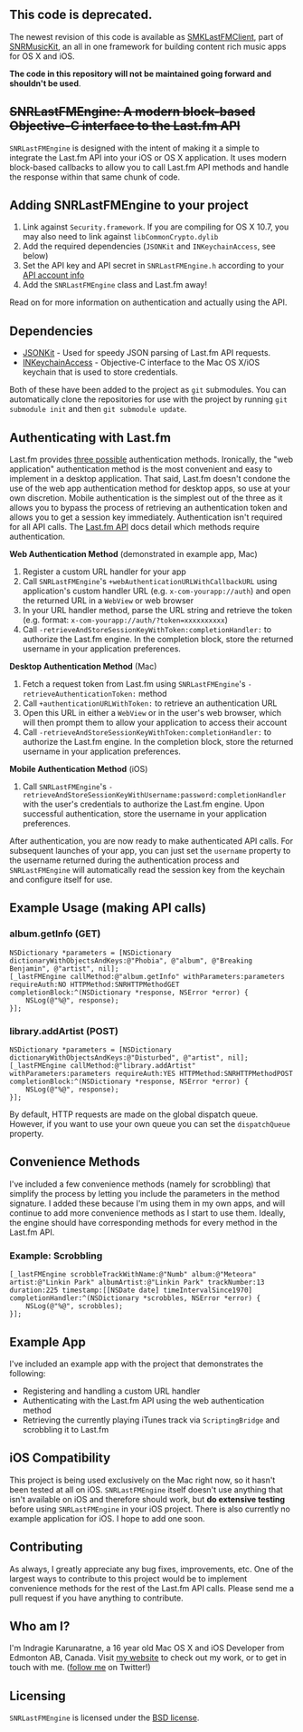 ## This code is deprecated.

The newest revision of this code is available as [SMKLastFMClient](https://github.com/indragiek/SNRMusicKit/tree/master/Other%20Services), part of [SNRMusicKit](https://github.com/indragiek/SNRMusicKit/), an all in one framework for building content rich music apps for OS X and iOS.

**The code in this repository will not be maintained going forward and shouldn't be used**.



## ~~SNRLastFMEngine: A modern block-based Objective-C interface to the Last.fm API~~

`SNRLastFMEngine` is designed with the intent of making it a simple to integrate the Last.fm API into your iOS or OS X application. It uses modern block-based callbacks to allow you to call Last.fm API methods and handle the response within that same chunk of code.

## Adding SNRLastFMEngine to your project

1. Link against `Security.framework`. If you are compiling for OS X 10.7, you may also need to link against `libCommonCrypto.dylib`
2. Add the required dependencies (`JSONKit` and `INKeychainAccess`, see below)
3. Set the API key and API secret in `SNRLastFMEngine.h` according to your [API account info](http://www.last.fm/api/account)
4. Add the `SNRLastFMEngine` class and Last.fm away!

Read on for more information on authentication and actually using the API.
 
## Dependencies

* [JSONKit](https://github.com/johnezang/JSONKit) - Used for speedy JSON parsing of Last.fm API requests. 
* [INKeychainAccess](https://github.com/indragiek/INKeychainAccess) - Objective-C interface to the Mac OS X/iOS keychain that is used to store credentials. 

Both of these have been added to the project as `git` submodules. You can automatically clone the repositories for use with the project by running `git submodule init` and then `git submodule update`.

## Authenticating with Last.fm

Last.fm provides [three possible](http://www.last.fm/api/authentication) authentication methods. Ironically, the "web application" authentication method is the most convenient and easy to implement in a desktop application. That said, Last.fm doesn't condone the use of the web app authentication method for desktop apps, so use at your own discretion. Mobile authentication is the simplest out of the three as it allows you to bypass the process of retrieving an authentication token and allows you to get a session key immediately. Authentication isn't required for all API calls. The [Last.fm API](http://www.last.fm/api/) docs detail which methods require authentication.

**Web Authentication Method**
(demonstrated in example app, Mac)

1. Register a custom URL handler for your app
2. Call `SNRLastFMEngine`'s `+webAuthenticationURLWithCallbackURL` using application's custom handler URL (e.g. `x-com-yourapp://auth`) and open the returned URL in a `WebView` or web browser
3. In your URL handler method, parse the URL string and retrieve the token (e.g. format: `x-com-yourapp://auth/?token=xxxxxxxxxx`)
4. Call `-retrieveAndStoreSessionKeyWithToken:completionHandler:` to authorize the Last.fm engine. In the completion block, store the returned username in your application preferences.

**Desktop Authentication Method**
(Mac)

1. Fetch a request token from Last.fm using `SNRLastFMEngine`'s `-retrieveAuthenticationToken:` method
2. Call `+authenticationURLWithToken:` to retrieve an authentication URL
3. Open this URL in either a `WebView` or in the user's web browser, which will then prompt them to allow your application to access their account
4. Call `-retrieveAndStoreSessionKeyWithToken:completionHandler:` to authorize the Last.fm engine. In the completion block, store the returned username in your application preferences.

**Mobile Authentication Method**
(iOS)

1. Call `SNRLastFMEngine`'s `-retrieveAndStoreSessionKeyWithUsername:password:completionHandler` with the user's credentials to authorize the Last.fm engine. Upon successful authentication, store the username in your application preferences.

After authentication, you are now ready to make authenticated API calls. For subsequent launches of your app, you can just set the `username` property to the username returned during the authentication process and `SNRLastFMEngine` will automatically read the session key from the keychain and configure itself for use.

## Example Usage (making API calls)

### album.getInfo (GET)

    NSDictionary *parameters = [NSDictionary dictionaryWithObjectsAndKeys:@"Phobia", @"album", @"Breaking Benjamin", @"artist", nil];
    [_lastFMEngine callMethod:@"album.getInfo" withParameters:parameters requireAuth:NO HTTPMethod:SNRHTTPMethodGET completionBlock:^(NSDictionary *response, NSError *error) {
        NSLog(@"%@", response);
    }];

### library.addArtist (POST)

    NSDictionary *parameters = [NSDictionary dictionaryWithObjectsAndKeys:@"Disturbed", @"artist", nil];
    [_lastFMEngine callMethod:@"library.addArtist" withParameters:parameters requireAuth:YES HTTPMethod:SNRHTTPMethodPOST completionBlock:^(NSDictionary *response, NSError *error) {
        NSLog(@"%@", response);
    }];

By default, HTTP requests are made on the global dispatch queue. However, if you want to use your own queue you can set the `dispatchQueue` property.

## Convenience Methods

I've included a few convenience methods (namely for scrobbling) that simplify the process by letting you include the parameters in the method signature. I added these because I'm using them in my own apps, and will continue to add more convenience methods as I start to use them. Ideally, the engine should have corresponding methods for every method in the Last.fm API.

### Example: Scrobbling

    [_lastFMEngine scrobbleTrackWithName:@"Numb" album:@"Meteora" artist:@"Linkin Park" albumArtist:@"Linkin Park" trackNumber:13 duration:225 timestamp:[[NSDate date] timeIntervalSince1970] completionHandler:^(NSDictionary *scrobbles, NSError *error) {
        NSLog(@"%@", scrobbles);
    }];

## Example App 

I've included an example app with the project that demonstrates the following:

* Registering and handling a custom URL handler
* Authenticating with the Last.fm API using the web authentication method
* Retrieving the currently playing iTunes track via `ScriptingBridge` and scrobbling it to Last.fm


## iOS Compatibility

This project is being used exclusively on the Mac right now, so it hasn't been tested at all on iOS. `SNRLastFMEngine` itself doesn't use anything that isn't available on iOS and therefore should work, but **do extensive testing** before using `SNRLastFMEngine` in your iOS project. There is also currently no example application for iOS. I hope to add one soon.

## Contributing

As always, I greatly appreciate any bug fixes, improvements, etc. One of the largest ways to contribute to this project would be to implement convenience methods for the rest of the Last.fm API calls. Please send me a pull request if you have anything to contribute.

## Who am I?

I'm Indragie Karunaratne, a 16 year old Mac OS X and iOS Developer from Edmonton AB, Canada. Visit [my website](http://indragie.com) to check out my work, or to get in touch with me. ([follow me](http://twitter.com/indragie) on Twitter!)

## Licensing

`SNRLastFMEngine` is licensed under the [BSD license](http://www.opensource.org/licenses/bsd-license.php).
